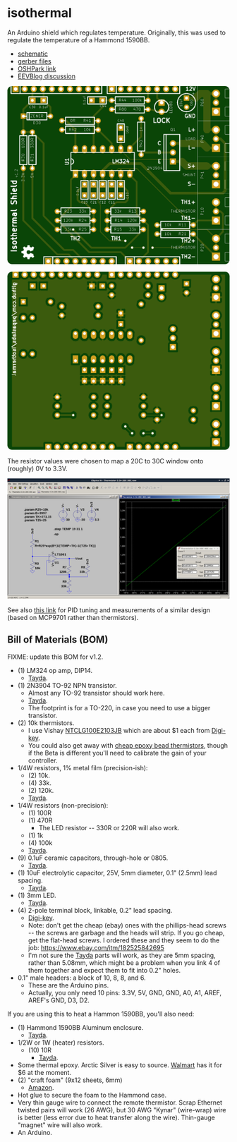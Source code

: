 # isothermal

An Arduino shield which regulates temperature.  Originally, this was used to regulate the temperature of a Hammond 1590BB.

- [schematic](kicad/releases/v1.2/isothermal.pdf)
- [gerber files](kicad/releases/v1.2)
- [OSHPark link](https://oshpark.com/shared_projects/9wWvXwMw)
- [EEVBlog discussion](http://www.eevblog.com/forum/metrology/temperature-stabilised-enclosures-heating-and-or-cooling/msg1407134/#msg1407134)

![](kicad/releases/v1.2/top.png)

![](kicad/releases/v1.2/bottom.png)

The resistor values were chosen to map a 20C to 30C window onto (roughly) 0V to 3.3V.

![](ltspice/Thermistor-3.3v-20C-30C.png)

See also [this link](https://github.com/cellularmitosis/logs/tree/master/20180126-25c-chamber-tuning) for PID tuning and measurements of a similar design (based on MCP9701 rather than thermistors).


## Bill of Materials (BOM)

FIXME: update this BOM for v1.2.

- (1) LM324 op amp, DIP14.
  - [Tayda](https://www.taydaelectronics.com/lm324n-lm324-324-low-power-quad-op-amp-ic.html).
- (1) 2N3904 TO-92 NPN transistor.
  - Almost any TO-92 transistor should work here.
  - [Tayda](https://www.taydaelectronics.com/t-transistors/2n-series/2n3904-npn-general-propose-transistor.html).
  - The footprint is for a TO-220, in case you need to use a bigger transistor.
- (2) 10k thermistors.
  - I use Vishay [NTCLG100E2103JB](http://www.vishay.com/docs/29050/ntclg100.pdf) which are about $1 each from [Digi-key](https://www.digikey.com/product-detail/en/vishay-bc-components/NTCLG100E2103JB/BC2531-ND/773999).
  - You could also get away with [cheap epoxy bead thermistors](https://www.taydaelectronics.com/thermistors/10k-ohm-ntc-thermistor-5mm.html), though if the Beta is different you'll need to calibrate the gain of your controller.
- 1/4W resistors, 1% metal film (precision-ish):
  - (2) 10k.
  - (4) 33k.
  - (2) 120k.
  - [Tayda](https://www.taydaelectronics.com/resistors/1-4w-metal-film-resistors/test-group-2.html).
- 1/4W resistors (non-precision):
  - (1) 100R
  - (1) 470R
    - The LED resistor -- 330R or 220R will also work.
  - (1) 1k
  - (4) 100k
  - [Tayda](https://www.taydaelectronics.com/resistors/1-4w-metal-film-resistors/test-group-2.html).
- (9) 0.1uF ceramic capacitors, through-hole or 0805.
  - [Tayda](https://www.taydaelectronics.com/capacitors/ceramic-disc-capacitors/10-x-0-01uf-50v-ceramic-disc-capacitor-pkg-of-10.html).
- (1) 10uF electrolytic capacitor, 25V, 5mm diameter, 0.1" (2.5mm) lead spacing.
  - [Tayda](https://www.taydaelectronics.com/capacitors/electrolytic-capacitors/10uf-25v-105c-radial-electrolytic-capacitor-5x11mm.html).
- (1) 3mm LED.
  - [Tayda](https://www.taydaelectronics.com/led-3mm-green.html).
- (4) 2-pole terminal block, linkable, 0.2" lead spacing.
  - [Digi-key](https://www.digikey.com/product-detail/en/on-shore-technology-inc/OSTTA024163/ED2580-ND/614529).
  - Note: don't get the cheap (ebay) ones with the phillips-head screws -- the screws are garbage and the heads will strip.  If you go cheap, get the flat-head screws.  I ordered these and they seem to do the job: https://www.ebay.com/itm/182525842695
  - I'm not sure the [Tayda](https://www.taydaelectronics.com/connectors-sockets/terminal-blocks/pcb-mount/dg300-screw-terminal-block-2-positions-5mm.html) parts will work, as they are 5mm spacing, rather than 5.08mm, which might be a problem when you link 4 of them together and expect them to fit into 0.2" holes.
- 0.1" male headers: a block of 10, 8, 8, and 6.
  - These are the Arduino pins.
  - Actually, you only need 10 pins: 3.3V, 5V, GND, GND, A0, A1, AREF, AREF's GND, D3, D2.

If you are using this to heat a Hammon 1590BB, you'll also need:
- (1) Hammond 1590BB Aluminum enclosure.
  - [Tayda](https://www.taydaelectronics.com/hardware/enclosures/1590bb-style/1590bb-style-aluminum-diecast-enclosure.html).
- 1/2W or 1W (heater) resistors.
  - (10) 10R
    - [Tayda](https://www.taydaelectronics.com/resistors/1w-metal-film-resistors/resistor-10-ohm-1w-1-metal-film-pkg-of-10.html).
- Some thermal epoxy.  Arctic Silver is easy to source.  [Walmart](https://www.walmart.com/ip/Arctic-Silver-Alumina-Premium-Ceramic-Thermal-Adhesive/20449152) has it for $6 at the moment.
- (2) "craft foam" (9x12 sheets, 6mm)
  - [Amazon](https://www.amazon.com/Bulk-Buy-Foamies-10-Pack-1199-21/dp/B00KDMQB4Y).
- Hot glue to secure the foam to the Hammond case.
- Very thin gauge wire to connect the remote thermistor.  Scrap Ethernet twisted pairs will work (26 AWG), but 30 AWG "Kynar" (wire-wrap) wire is better (less error due to heat transfer along the wire).  Thin-gauge "magnet" wire will also work.
- An Arduino.
